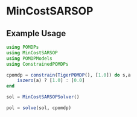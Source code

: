 # MinCostSARSOP

## Example Usage
```julia
using POMDPs
using MinCostSARSOP
using POMDPModels
using ConstrainedPOMDPs

cpomdp = constrain(TigerPOMDP(), [1.0]) do s,a
    iszero(a) ? [1.0] : [0.0]
end

sol = MinCostSARSOPSolver()

pol = solve(sol, cpomdp)
```
